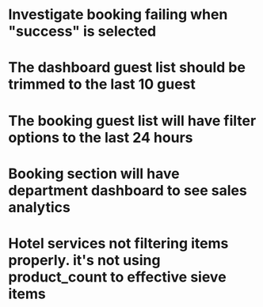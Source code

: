 # Investigate booking failing when "success" is selected

# The dashboard guest list should be trimmed to the last 10 guest

# The booking guest list will have filter options to the last 24 hours

# Booking section will have department dashboard to see sales analytics

# Hotel services not filtering items properly. it's not using product_count to effective sieve items